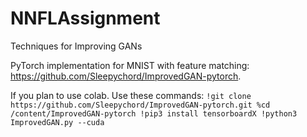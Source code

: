 # NNFLAssignment
Techniques for Improving GANs

PyTorch implementation for MNIST with feature matching: https://github.com/Sleepychord/ImprovedGAN-pytorch.

If you plan to use colab. Use these commands:
`
!git clone https://github.com/Sleepychord/ImprovedGAN-pytorch.git
%cd /content/ImprovedGAN-pytorch
!pip3 install tensorboardX
!python3 ImprovedGAN.py --cuda
`
